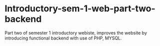 # Introductory-sem-1-web-part-two-backend
Part two of semester 1 introductory webiste, improves the website by introducing functional backend with use of PHP, MYSQL.
